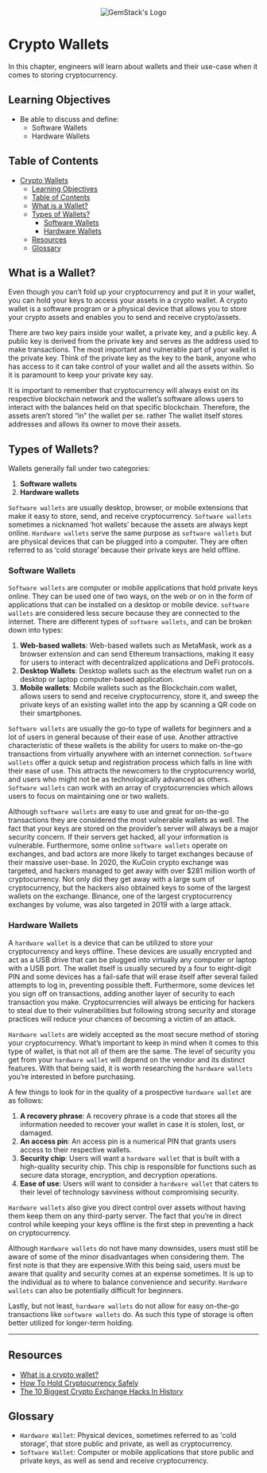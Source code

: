 <p align="center">
  <img
  src="https://camo.githubusercontent.com/e4ac909b3da508a9e5f8f5276359dd0d8a484a30dc58daf2b29755d87aa09b57/68747470733a2f2f67656d737461636b2e696f2f7374617469632f31626135356364376237663639393165633965646262386331343332323533342f30656261302f6c6f676f5f7072696d6172795f737461636b65642e61766966"
  alt="GemStack's Logo"
  />
</p>

# Crypto Wallets

In this chapter, engineers will learn about wallets and their use-case when it comes to storing cryptocurrency.

## Learning Objectives

* Be able to discuss and define:
    * Software Wallets
    * Hardware Wallets

## Table of Contents

- [Crypto Wallets](#crypto-wallets)
  - [Learning Objectives](#learning-objectives)
  - [Table of Contents](#table-of-contents)
  - [What is a Wallet?](#what-is-a-wallet)
  - [Types of Wallets?](#types-of-wallets)
    - [Software Wallets](#software-wallets)
    - [Hardware Wallets](#hardware-wallets)
  - [Resources](#resources)
  - [Glossary](#glossary)

## What is a Wallet?

Even though you can’t fold up your cryptocurrency and put it in your wallet, you can hold your keys to access your assets in a crypto wallet. A crypto wallet is a software program or a physical device that allows you to store your crypto assets and enables you to send and receive crypto/assets.

There are  two key pairs inside your wallet, a private key, and a public key. A public key is derived from the private key and serves as the address used to make transactions. The most important and vulnerable part of your wallet is the private key. Think of the private key as the key to the bank, anyone who has access to it can take control of your wallet and all the assets within. So it is paramount to keep your private key say.

It is important to remember that cryptocurrency will always exist on its respective blockchain network and the wallet’s software allows users to interact with the balances held on that specific blockchain. Therefore, the assets aren’t stored “in” the wallet per se. rather The wallet itself stores addresses and allows its owner to move their assets.

## Types of Wallets?

Wallets generally fall under two categories:

1.	**Software wallets**
2.	**Hardware wallets**

`Software wallets` are usually desktop, browser, or mobile extensions that make it easy to store, send, and receive cryptocurrency. `Software wallets` sometimes a nicknamed ‘hot wallets’ because the assets are always kept online. `Hardware wallets` serve the same purpose as `software wallets` but are physical devices that can be plugged into a computer. They are often referred to as ‘cold storage’ because their private keys are held offline. 

### Software Wallets

`Software wallets` are computer or mobile applications that hold private keys online. They can be used one of two ways, on the web or on in the form of applications that can be installed on a desktop or mobile device. `software wallets` are considered less secure because they are connected to the internet. There are different types of `software wallets`, and can be broken down into types:

1.	**Web-based wallets**: Web-based wallets such as MetaMask, work as a browser extension and can send Ethereum transactions, making it easy for users to interact with decentralized applications and DeFi protocols.
2.	**Desktop Wallets**: Desktop wallets such as the electrum wallet run on a desktop or laptop computer-based application.
3.	**Mobile wallets**: Mobile wallets such as the Blockchain.com wallet, allows users to send and receive cryptocurrency, store it, and sweep the private keys of an existing wallet into the app by scanning a QR code on their smartphones.

`Software wallets` are usually the go-to type of wallets for beginners and a lot of users in general because of their ease of use. Another attractive characteristic of these wallets is the ability for users to make on-the-go transactions from virtually anywhere with an internet connection. `Software wallets` offer a quick setup and registration process which falls in line with their ease of use. This attracts the newcomers to the cryptocurrency world, and users who might not be as technologically advanced as others. `Software wallets` can work with an array of cryptocurrencies which allows users to focus on maintaining one or two wallets.

Although `software wallets` are easy to use and great for on-the-go transactions they are considered the most vulnerable wallets as well. The fact that your keys are stored on the provider’s server will always be a major security concern. If their servers get hacked, all your information is vulnerable. Furthermore, some online `software wallets` operate on exchanges, and bad actors are more likely to target exchanges because of their massive user-base. In 2020, the KuCoin crypto exchange was targeted, and hackers managed to get away with over $281 million worth of cryptocurrency. Not only did they get away with a large sum of cryptocurrency, but the hackers also obtained keys to some of the largest wallets on the exchange. Binance, one of the largest cryptocurrency exchanges by volume, was also targeted in 2019 with a large attack.

### Hardware Wallets

A `hardware wallet` is a device that can be utilized to store your cryptocurrency and keys offline. These devices are usually encrypted and act as a USB drive that can be plugged into virtually any computer or laptop with a USB port. The wallet itself is usually secured by a four to eight-digit PIN and some devices has a fail-safe that will erase itself after several failed attempts to log in, preventing possible theft. Furthermore, some devices let you sign off on transactions, adding another layer of security to each transaction you make. Cryptocurrencies will always be enticing for hackers to steal due to their vulnerabilities but following strong security and storage practices will reduce your chances of becoming a victim of an attack.

`Hardware wallets` are widely accepted as the most secure method of storing your cryptocurrency. What’s important to keep in mind when it comes to this type of wallet, is that not all of them are the same. The level of security you get from your `hardware wallet` will depend on the vendor and its distinct features. With that being said, it is worth researching the `hardware wallets` you’re interested in before purchasing.

A few things to look for in the quality of a prospective `hardware wallet` are as follows:

1.	**A recovery phrase**: A recovery phrase is a code that stores all the information needed to recover your wallet in case it is stolen, lost, or damaged.
2.	**An access pin**: An access pin is a numerical PIN that grants users access to their respective wallets.
3.	**Security chip**: Users will want a `hardware wallet` that is built with a high-quality security chip. This chip is responsible for functions such as secure data storage, encryption, and decryption operations.
4.	**Ease of use**: Users will want to consider a `hardware wallet` that caters to their level of technology savviness without compromising security.

`Hardware wallets` also give you direct control over assets without having them keep them on any third-party server. The fact that you’re in direct control while keeping your keys offline is the first step in preventing a hack on cryptocurrency.

Although `Hardware wallets` do not have many downsides, users must still be aware of some of the minor disadvantages when considering them. The first note is that they are expensive.With this being said, users must be aware that quality and security comes at an expense sometimes. It is up to the individual as to where to balance convenience and security. `Hardware wallets` can also be potentially difficult for beginners.

Lastly, but not least, `hardware wallets` do not allow for easy on-the-go transactions like `software wallets` do. As such this type of storage is often better utilized for longer-term holding.

---
## Resources

* [What is a crypto wallet?](https://www.coinbase.com/learn/crypto-basics/what-is-a-crypto-wallet)
* [How To Hold Cryptocurrency Safely](https://www.finimize.com/wp/guides/hold-cryptocurrency-safely/)
* [The 10 Biggest Crypto Exchange Hacks In History](https://crystalblockchain.com/articles/the-10-biggest-crypto-exchange-hacks-in-history/)

## Glossary

* `Hardware Wallet`: Physical devices, sometimes referred to as 'cold storage', that store public and private, as well as cryptocurrency.
* `Software Wallet`: Computer or mobile applications that store public and private keys, as well as send and receive cryptocurrency.